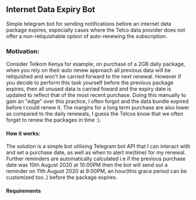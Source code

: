## Internet Data Expiry Bot
Simple telegram bot for sending notifications before an internet data package expires, especially cases where the Telco data provider does not offer a non-reliquishable option of auto-renewing the subscription.

### Motivation:
Consider Telkom Kenya for example, on purchase of a 2GB daily package, when you rely on their auto renew approach all previous data will be reliquished and won't be carried forward to the next renewal. However if you decide to perform this task yourself before the previous package expires, then all unused data is carried foward and the expiry date is updated to reflect that of the most recent purchase.
Doing this manually to gain an "edge" over this practice, I often forgot and the data bundle expired before I could renew it. The margins for a long term purchase are also lower as compared to the daily renewals, I guess the Telcos know that we often forget to renew the packages in time :). 

#### How it works:
The solution is a simple bot utilising Telegram bot API that I can interact with and set a purchase date, as well as when to alert me(time) for my renewal. Further reminders are automatically calculated i.e if the previous purchase date was 10th August 2020 at 10:00PM then the bot will send out a reminder on 11th August 2020 at 9:00PM, an hour(this grace period can be customized too..) before the package expires.

#### Requirements
